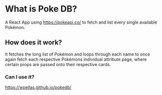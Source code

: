 # What is Poke DB?

A React App using https://pokeapi.co/ to fetch and list every single available Pokémon.

## How does it work?

It fetches the long list of Pokémon and loops through each name to once again fetch each respective Pokémons individual attribute page, where certain props are passed onto their respective cards.

### Can I use it?

https://wpellas.github.io/pokedb/